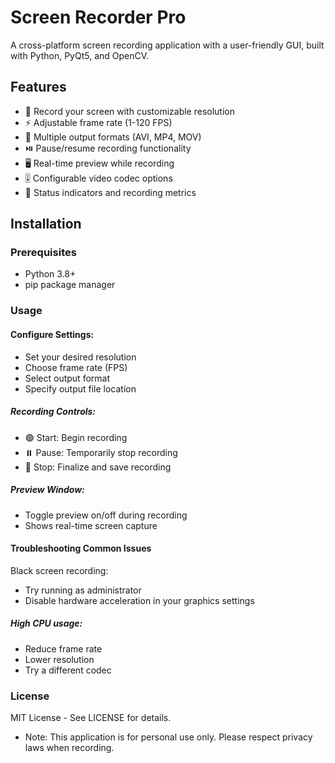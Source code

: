 # Screen Recorder Pro

A cross-platform screen recording application with a user-friendly GUI, built with Python, PyQt5, and OpenCV.

## Features

- 🎥 Record your screen with customizable resolution
- ⚡ Adjustable frame rate (1-120 FPS)
- 📁 Multiple output formats (AVI, MP4, MOV)
- ⏯️ Pause/resume recording functionality
- 🖥️ Real-time preview while recording
- 🎚️ Configurable video codec options
- 🚦 Status indicators and recording metrics

## Installation

### Prerequisites

- Python 3.8+
- pip package manager


### Usage
#### Configure Settings:

- Set your desired resolution
- Choose frame rate (FPS)
- Select output format
- Specify output file location
##### Recording Controls:

- 🟢 Start: Begin recording
- ⏸️ Pause: Temporarily stop recording
- 🔴 Stop: Finalize and save recording

##### Preview Window:

- Toggle preview on/off during recording
- Shows real-time screen capture


#### Troubleshooting Common Issues
Black screen recording:

- Try running as administrator
- Disable hardware acceleration in your graphics settings

##### High CPU usage:
- Reduce frame rate
- Lower resolution
- Try a different codec


### License
MIT License - See LICENSE for details.

 - Note: This application is for personal use only. Please respect privacy laws when recording.
